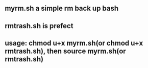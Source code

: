 

## myrm.sh a simple rm back up bash

## rmtrash.sh is prefect

## usage: chmod u+x myrm.sh(or chmod u+x rmtrash.sh), then source myrm.sh(or rmtrash.sh)